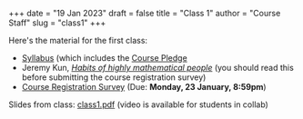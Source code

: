 +++
date = "19 Jan 2023"
draft = false
title = "Class 1"
author = "Course Staff"
slug = "class1"
+++

Here's the material for the first class:

- [Syllabus](/syllabus) (which includes the [Course Pledge](/pledge)
- Jeremy Kun, [_Habits of highly mathematical people_](https://medium.com/@jeremyjkun/habits-of-highly-mathematical-people-b719df12d15e) (you should read this before submitting the course registration survey)
- [Course Registration Survey](https://forms.gle/ykPDHhTo117sYT9MA) (Due: **Monday, 23 January, 8:59pm**)

Slides from class: [class1.pdf](https://www.dropbox.com/s/b1j3viac24er0zb/class1.pdf?dl=0) (video is available for students in collab)

